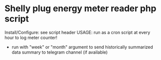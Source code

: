 # Shelly plug energy meter reader php script

Install/Configure: see script header
USAGE: run as a cron script at every hour to log meter counter!

- run with "week" or "month" argument to send historically summarized data summary to telegram channel (if available)
